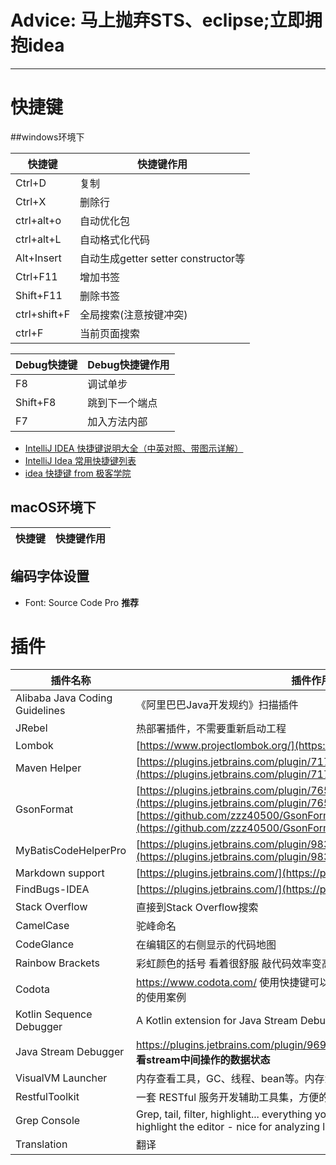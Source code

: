 # Advice: 马上抛弃STS、eclipse;立即拥抱idea 

----

# 快捷键

##windows环境下

| 快捷键 | 快捷键作用|
|--------| ------ |
|Ctrl+D|复制|
|Ctrl+X|删除行|
|ctrl+alt+o|自动优化包|
|ctrl+alt+L|自动格式化代码|
|Alt+Insert|自动生成getter setter constructor等|
|Ctrl+F11|增加书签|
|Shift+F11|删除书签|
|ctrl+shift+F|全局搜索(注意按键冲突)|
|ctrl+F|当前页面搜索|



|Debug快捷键|Debug快捷键作用|
|--------| ------ |
|F8|调试单步|
|Shift+F8|跳到下一个端点|
|F7|加入方法内部|


- [IntelliJ IDEA 快捷键说明大全（中英对照、带图示详解）](https://juejin.im/post/5a90810b6fb9a063606eefe0)
- [IntelliJ Idea 常用快捷键列表](https://blog.csdn.net/childhooders/article/details/4319679)
- [idea 快捷键 from 极客学院](https://wiki.jikexueyuan.com/project/intellij-idea-tutorial/keymap-introduce.html)

## macOS环境下
| 快捷键 | 快捷键作用|
|--------| ------ |

## 编码字体设置

- Font: Source Code Pro **推荐**


# 插件

| 插件名称 | 插件作用|
|--------| ------ |
|Alibaba Java Coding Guidelines|《阿里巴巴Java开发规约》扫描插件|
|JRebel|热部署插件，不需要重新启动工程|
|Lombok|[https://www.projectlombok.org/](https://www.projectlombok.org/)|
|Maven Helper|[https://plugins.jetbrains.com/plugin/7179-maven-helper](https://plugins.jetbrains.com/plugin/7179-maven-helper)|
|GsonFormat|[https://plugins.jetbrains.com/plugin/7654-gsonformat](https://plugins.jetbrains.com/plugin/7654-gsonformat)  [https://github.com/zzz40500/GsonFormat/blob/master/README_CN.md](https://github.com/zzz40500/GsonFormat/blob/master/README_CN.md)|
|MyBatisCodeHelperPro|[https://plugins.jetbrains.com/plugin/9837-mybatiscodehelperpro](https://plugins.jetbrains.com/plugin/9837-mybatiscodehelperpro)|
|Markdown support|[https://plugins.jetbrains.com/](https://plugins.jetbrains.com/)|
|FindBugs-IDEA|[https://plugins.jetbrains.com/](https://plugins.jetbrains.com/)|
|Stack Overflow|直接到Stack Overflow搜索|
|CamelCase|驼峰命名|
|CodeGlance|在编辑区的右侧显示的代码地图|
|Rainbow Brackets|彩虹颜色的括号  看着很舒服 敲代码效率变高 **括号多时有作用**|
|Codota|https://www.codota.com/ 使用快捷键可以搜索知名开源项目中该类或者方法的使用案例|
|Kotlin Sequence Debugger|A Kotlin extension for Java Stream Debugger plugin.|
|Java Stream Debugger|https://plugins.jetbrains.com/plugin/9696-java-stream-debugger **可以查看stream中间操作的数据状态**|
|VisualVM Launcher|内存查看工具，GC、线程、bean等。内存溢出什么的，都有迹可循|
|RestfulToolkit|一套 RESTful 服务开发辅助工具集，方便的进行全局接口查找。|
|Grep Console|Grep, tail, filter, highlight... everything you need for a console. Also can highlight the editor - nice for analyzing logs... |
|Translation|翻译|
